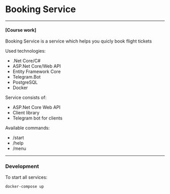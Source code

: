 # Booking Service
---
#### [Course work]

Booking Service is a service which helps you quicly book flight tickets

Used technologies:
 - .Net Core/C#
 - ASP.Net Core/Web API
 - Entity Framework Core
 - Telegram.Bot
 - PostgreSQL
 - Docker

Service consists of:
 - ASP.Net Core Web API
 - Client library
 - Telegram bot for clients

Available commands:
 - /start
 - /help
 - /menu
---
### Development 
To start all services:
```
docker-compose up
```
